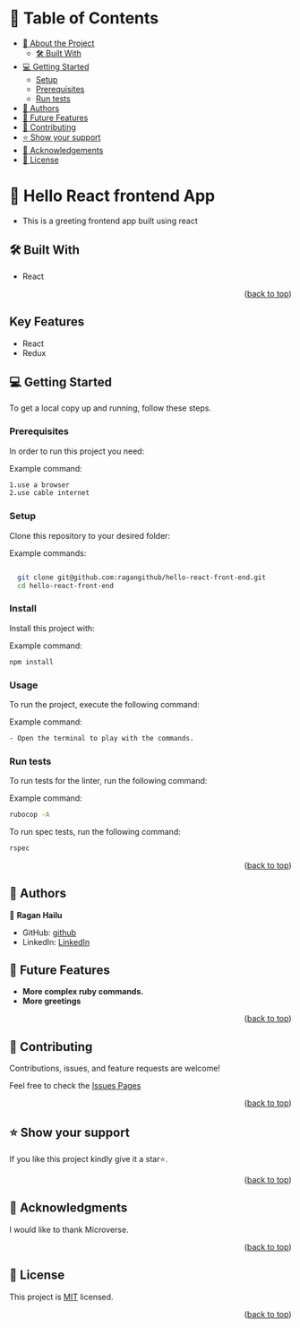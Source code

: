 <a name="readme-top"></a>

<!-- TABLE OF CONTENTS -->

# 📗 Table of Contents

- [📖 About the Project](#about-project)
  - [🛠 Built With](#built-with)
- [💻 Getting Started](#getting-started)
  - [Setup](#setup)
  - [Prerequisites](#prerequisites)
  - [Run tests](#run-tests)
- [👥 Authors](#authors)
- [🔭 Future Features](#future-features)
- [🤝 Contributing](#contributing)
- [⭐️ Show your support](#support)
- [🙏 Acknowledgements](#acknowledgements)
- [📝 License](#license)

<!-- PROJECT DESCRIPTION -->

# 📖 Hello React frontend App <a name="about-project"></a>

- This is a greeting frontend app built using react

## 🛠 Built With <a name="built-with"></a>

- React

<p align="right">(<a href="#readme-top">back to top</a>)</p>

## Key Features

- React
- Redux

<!-- GETTING STARTED -->

## 💻 Getting Started <a name="getting-started"></a>

To get a local copy up and running, follow these steps.

### Prerequisites

In order to run this project you need:

Example command:

```sh
1.use a browser
2.use cable internet
```

### Setup

Clone this repository to your desired folder:

Example commands:

```sh

  git clone git@github.com:ragangithub/hello-react-front-end.git
  cd hello-react-front-end


```

### Install

Install this project with:

Example command:

```sh
npm install
```

### Usage

To run the project, execute the following command:

Example command:

```sh
- Open the terminal to play with the commands.
```

### Run tests

To run tests for the linter, run the following command:

Example command:

```sh
rubocop -A
```

To run spec tests, run the following command:

```sh
rspec
```

<p align="right">(<a href="#readme-top">back to top</a>)</p>

## 👥 Authors <a name="authors"></a>

👤 **Ragan Hailu**

- GitHub: [github](https://github.com/ragangithub)
- LinkedIn: [LinkedIn](https://www.linkedin.com/in/raganhailu)

<!-- FUTURE FEATURES -->

## 🔭 Future Features <a name="future-features"></a>

- **More complex ruby commands.**
- **More greetings**

<p align="right">(<a href="#readme-top">back to top</a>)</p>

<!-- CONTRIBUTING -->

## 🤝 Contributing <a name="contributing"></a>

Contributions, issues, and feature requests are welcome!

Feel free to check the [Issues Pages](https://github.com/ragangithub/hello-rails-react/issues)

<p align="right">(<a href="#readme-top">back to top</a>)</p>

<!-- SUPPORT -->

## ⭐️ Show your support <a name="support"></a>

If you like this project kindly give it a star⭐️.

<p align="right">(<a href="#readme-top">back to top</a>)</p>

<!-- ACKNOWLEDGEMENTS -->

## 🙏 Acknowledgments <a name="acknowledgements"></a>

I would like to thank Microverse.

<p align="right">(<a href="#readme-top">back to top</a>)</p>

<!-- LICENSE -->

## 📝 License <a name="license"></a>

This project is [MIT](./LICENSE) licensed.

<p align="right">(<a href="#readme-top">back to top</a>)</p>

